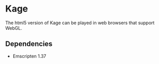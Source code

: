 Kage
====

The html5 version of Kage can be played in web browsers that support WebGL.

Dependencies
------------

- Emscripten 1.37
